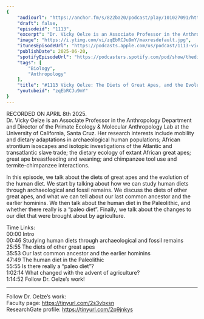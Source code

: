 ```yaml
---
{
	"audiourl": "https://anchor.fm/s/822ba20/podcast/play/101027091/https%3A%2F%2Fd3ctxlq1ktw2nl.cloudfront.net%2Fstaging%2F2025-3-8%2F8f6736af-a5df-a843-0a80-d8d712c2411b.m4a",
	"draft": false,
	"episodeid": "1113",
	"excerpt": "Dr. Vicky Oelze is an Associate Professor in the Anthropology Department and Director of the Primate Ecology & Molecular Anthropology Lab at the University of California, Santa Cruz. Her research interests include mobility and dietary adaptations in archaeological human populations; African strontium isoscapes and isotopic investigations of the Atlantic and transatlantic slave trade; the dietary ecology of extant African great apes; great ape breastfeeding and weaning; and chimpanzee tool use and termite-chimpanzee interactions.",
	"image": "https://i.ytimg.com/vi/zqEbRCJu9mY/maxresdefault.jpg",
	"itunesEpisodeUrl": "https://podcasts.apple.com/us/podcast/1113-vicky-oelze-the-diets-of-great-apes-and/id1451347236?i=1000713870683&uo=4",
	"publishDate": 2025-06-20,
	"spotifyEpisodeUrl": "https://podcasters.spotify.com/pod/show/thedissenter/episodes/1113-Vicky-Oelze-The-Diets-of-Great-Apes--and-the-Evolution-of-Human-Diets-e319jqj",
	"tags": [
		"Biology",
		"Anthropology"
	],
	"title": "#1113 Vicky Oelze: The Diets of Great Apes, and the Evolution of Human Diets",
	"youtubeid": "zqEbRCJu9mY"
}
---
```

RECORDED ON APRIL 8th 2025.  
Dr. Vicky Oelze is an Associate Professor in the Anthropology Department and Director of the Primate Ecology & Molecular Anthropology Lab at the University of California, Santa Cruz. Her research interests include mobility and dietary adaptations in archaeological human populations; African strontium isoscapes and isotopic investigations of the Atlantic and transatlantic slave trade; the dietary ecology of extant African great apes; great ape breastfeeding and weaning; and chimpanzee tool use and termite-chimpanzee interactions.

In this episode, we talk about the diets of great apes and the evolution of the human diet. We start by talking about how we can study human diets through archaeological and fossil remains. We discuss the diets of other great apes, and what we can tell about our last common ancestor and the earlier hominins. We then talk about the human diet in the Paleolithic, and whether there really is a “paleo diet”. Finally, we talk about the changes to our diet that were brought about by agriculture.

Time Links:  
<time>00:00</time> Intro  
<time>00:46</time> Studying human diets through archaeological and fossil remains  
<time>25:55</time> The diets of other great apes  
<time>35:53</time> Our last common ancestor and the earlier hominins  
<time>47:49</time> The human diet in the Paleolithic  
<time>55:55</time> Is there really a “paleo diet”?  
<time>1:02:14</time> What changed with the advent of agriculture?  
<time>1:14:52</time> Follow Dr. Oelze’s work!

---

Follow Dr. Oelze’s work:  
Faculty page: https://tinyurl.com/2s3vbxsn  
ResearchGate profile: https://tinyurl.com/2p9jnkys
